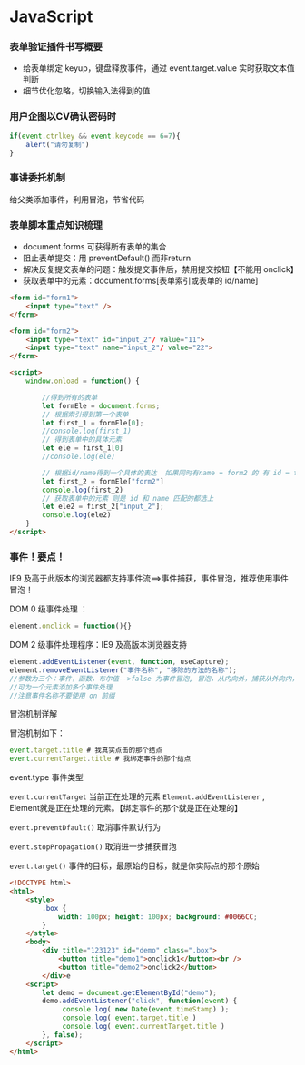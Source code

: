 # JavaScript

### 表单验证插件书写概要

- 给表单绑定 keyup，键盘释放事件，通过 event.target.value 实时获取文本值判断
- 细节优化忽略，切换输入法得到的值

### 用户企图以CV确认密码时

```js
if(event.ctrlkey && event.keycode == 6=7){
    alert("请勿复制")
}
```

### 事讲委托机制

给父类添加事件，利用冒泡，节省代码

### 表单脚本重点知识梳理

- document.forms 可获得所有表单的集合
- 阻止表单提交：用 preventDefault() 而非return 
- 解决反复提交表单的问题：触发提交事件后，禁用提交按钮【不能用 onclick】
- 获取表单中的元素：document.forms[表单索引或表单的 id/name]

```html
<form id="form1">
    <input type="text" />
</form>

<form id="form2">
    <input type="text" id="input_2"/ value="11">
    <input type="text" name="input_2"/ value="22">
</form>

<script>
    window.onload = function() {

        //得到所有的表单
        let formEle = document.forms;
        // 根据索引得到第一个表单
        let first_1 = formEle[0];
        //console.log(first_1)
        // 得到表单中的具体元素
        let ele = first_1[0]
        //console.log(ele)

        // 根据id/name得到一个具体的表达  如果同时有name = form2 的 有 id = form2, 优先选择name
        let first_2 = formEle["form2"]
        console.log(first_2)
        // 获取表单中的元素 则是 id 和 name 匹配的都选上
        let ele2 = first_2["input_2"];
        console.log(ele2)
    }
</script>
```

### 事件！要点！

IE9 及高于此版本的浏览器都支持事件流==>事件捕获，事件冒泡，推荐使用事件冒泡！

DOM 0 级事件处理 ：

```javascript
element.onclick = function(){}
```

DOM 2 级事件处理程序：IE9 及高版本浏览器支持

```js
element.addEventListener(event, function, useCapture);
element.removeEventListener("事件名称", "移除的方法的名称");
//参数为三个：事件，函数，布尔值-->false 为事件冒泡, 冒泡，从内向外，捕获从外向内，默认为 false
//可为一个元素添加多个事件处理
//注意事件名称不要使用 on 前缀
```

冒泡机制详解

冒泡机制如下：

```js
event.target.title # 我真实点击的那个结点
event.currentTarget.title # 我绑定事件的那个结点
```

event.type 事件类型

`event.currentTarget` 当前正在处理的元素 `Element.addEventListener` , Element就是正在处理的元素。【绑定事件的那个就是正在处理的】

`event.preventDfault()` 取消事件默认行为

`event.stopPropagation()` 取消进一步捕获冒泡

`event.target()` 事件的目标，最原始的目标，就是你实际点的那个原始

```html
<!DOCTYPE html>
<html>
	<style>
		.box {
			width: 100px; height: 100px; background: #0066CC;
		}
	</style>
	<body>
		<div title="123123" id="demo" class=".box">
			<button title="demo1">onclick1</button><br />
			<button title="demo2">onclick2</button>
		</div>e
	<script>
		let demo = document.getElementById("demo");
		demo.addEventListener("click", function(event) {
			 console.log( new Date(event.timeStamp) );
        	 console.log( event.target.title )
             console.log( event.currentTarget.title )
		}, false);
	</script>
</html>
```

